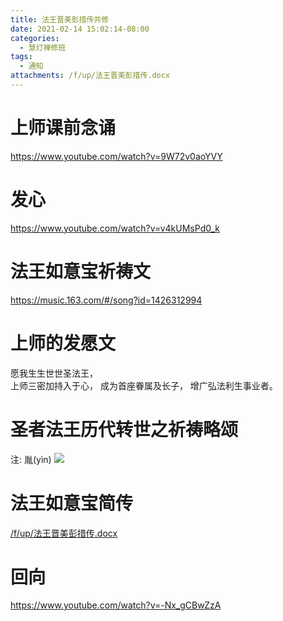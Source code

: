 ```yaml
---
title: 法王晋美彭措传共修
date: 2021-02-14 15:02:14-08:00
categories:
  - 慧灯禅修班
tags:
  - 通知
attachments: /f/up/法王晋美彭措传.docx
---
```

# 上师课前念诵

<https://www.youtube.com/watch?v=9W72v0aoYVY>

# 发心

<https://www.youtube.com/watch?v=v4kUMsPd0_k>

# 法王如意宝祈祷文

<https://music.163.com/#/song?id=1426312994>

# 上师的发愿文

愿我生生世世圣法王，  
上师三密加持入于心，
成为首座眷属及长子，
增广弘法利生事业者。  

# 圣者法王历代转世之祈祷略颂

注: 胤(yìn)
![](http://wx4.sinaimg.cn/large/61fdf212ly1gnlxxv8x32j20rs3konhg.jpg)

# 法王如意宝简传

[/f/up/法王晋美彭措传.docx](/f/up/法王晋美彭措传.docx)

# 回向

<https://www.youtube.com/watch?v=-Nx_gCBwZzA>
